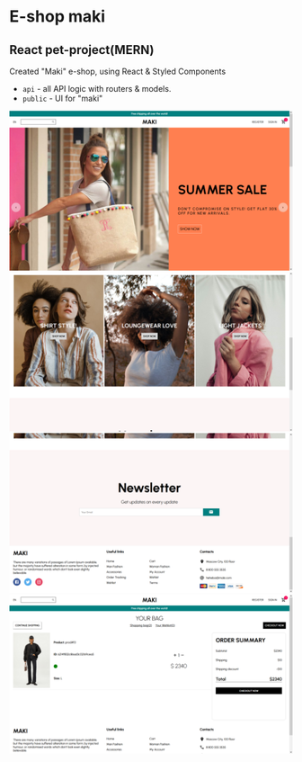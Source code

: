 # E-shop maki

## React pet-project(MERN)

Created "Maki" e-shop, using React & Styled Components

- <code>api</code> - all API logic with routers & models.
- <code>public</code> - UI for "maki"

![alt text](public/imgs/1.png) 
![alt text](public/imgs/2.png)
![alt text](public/imgs/3.png)
![alt text](public/imgs/4.png) 
